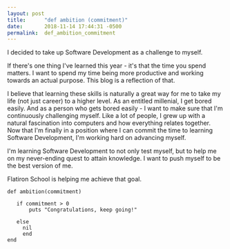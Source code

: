 ```yaml
---
layout: post
title:      "def ambition (commitment)"
date:       2018-11-14 17:44:31 -0500
permalink:  def_ambition_commitment
---
```



I decided to take up Software Development as a challenge to myself. 

If there's one thing I've learned this year - it's that the time you spend matters. I want to spend my time being more productive and working towards an actual purpose. This blog is a reflection of that. 

I believe that learning these skills is naturally a great way for me to take my life (not just career) to a higher level. As an entitled millenial, I get bored easily. And as a person who gets bored easily - I want to make sure that I'm continuously challenging myself. Like a lot of people, I grew up with a natural fascination into computers and how everything relates together. Now that I'm finally in a position where I can commit the time to learning Software Development, I'm working hard on advancing myself. 

I'm learning Software Development to not only test myself, but to help me on my never-ending quest to attain knowledge. I want to push myself to be the best version of me. 

Flatiron School is helping me achieve that goal. 

```
def ambition(commitment)

   if commitment > 0
	   puts "Congratulations, keep going!"
 
   else
     nil
	 end
end
```
